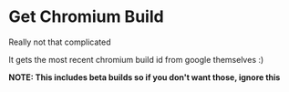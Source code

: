 # Get Chromium Build

Really not that complicated

It gets the most recent chromium build id from google themselves :)

**NOTE: This includes beta builds so if you don't want those, ignore this**